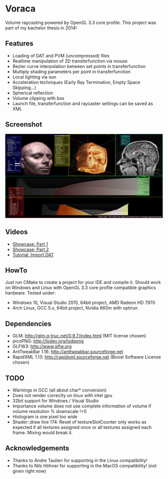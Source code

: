 # Voraca
Volume raycasting powered by OpenGL 3.3 core profile. This project was part of my bachelor thesis in 2014!

## Features
* Loading of DAT and PVM (uncompressed) files
* Realtime manipulation of 2D transferfunction via mouse
* Bezier curve interpolation between set points in transferfunction
* Multiply shading parameters per point in transferfunction
* Local lighting via sun
* Acceleration techniques (Early Ray Termination, Empty Space Skipping...)
* Spherical reflection
* Volume clipping with box
* Launch file, transferfunction and raycaster settings can be saved as XML

## Screenshot
![Screenshot](media/Voraca-Screenshot-0.png)

## Videos
* [Showcase: Part 1](https://www.youtube.com/watch?v=sM18a2M5_FM)
* [Showcase: Part 2](https://www.youtube.com/watch?v=ZcDHNtyZ3es)
* [Tutorial: Import DAT](https://www.youtube.com/watch?v=rirZg5DN4OE)

## HowTo
Just run CMake to create a project for your IDE and compile it. Should work on Windows and Linux with OpenGL 3.3 core profile compatible graphics hardware. Tested under:
* Windows 10, Visual Studio 2015, 64bit project, AMD Radeon HD 7970
* Arch Linux, GCC 5.x, 64bit project, Nvidia 860m with optirun

## Dependencies
* GLM: http://glm.g-truc.net/0.9.7/index.html (MIT license chosen)
* picoPNG: http://lodev.org/lodepng
* GLFW3: http://www.glfw.org
* AntTweakBar 1.16: http://anttweakbar.sourceforge.net
* RapidXML 1.13: http://rapidxml.sourceforge.net (Boost Software License chosen)

## TODO
* Warnings in GCC (all about char* conversion)
* Does not render correclty on linux with intel gpu
* 32bit support for Windows / Visual Studio
* Importance volume does not use complete information of volume if volume resolution % downscale !=0
* Histogram is one pixel too wide
* Shader::draw line 174: Reset of textureSlotCounter only works as expected if all textures assigned once or all textures assigned each frame. Mixing would break it.

## Acknowledgements
* Thanks to Andre Taulien for supporting in the Linux compatibility!
* Thanks to Nils Höhner for supporting in the MacOS compatibility! (not given right now)
